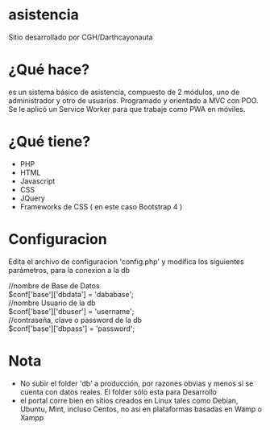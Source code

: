 # asistencia
Sitio desarrollado por CGH/Darthcayonauta

# ¿Qué hace?
es un sistema básico de asistencia, compuesto de 2 módulos, uno de administrador y otro de usuarios.
Programado y orientado a MVC con POO. <br/>
Se le aplicó un Service Worker para que trabaje como PWA en móviles.


# ¿Qué tiene?
* PHP
* HTML
* Javascript
* CSS
* JQuery
* Frameworks de CSS ( en este caso Bootstrap 4 )

# Configuracion

Edita el archivo de configuracion 'config.php' y modifica los siguientes parámetros, para la conexion a la db

//nombre de Base de Datos<br/>
$conf['base']['dbdata']     = 'dababase';<br/>
//nombre Usuario de la db<br/>
$conf['base']['dbuser']     = 'username';<br/>
//contraseña, clave o password de la db<br/>
$conf['base']['dbpass']     = 'password';

# Nota
* No subir el folder 'db' a producción, por razones obvias y menos si se cuenta con datos reales. El folder sólo esta para Desarrollo
* el portal corre bien en sitios creados en Linux tales como Debian, Ubuntu, Mint, incluso Centos, no así en plataformas basadas en Wamp o Xampp

